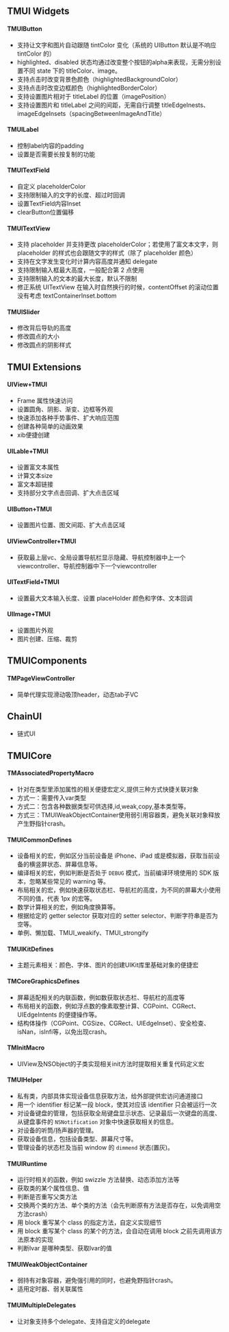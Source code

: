 ## TMUI Widgets

#### TMUIButton

- 支持让文字和图片自动跟随 tintColor 变化（系统的 UIButton 默认是不响应 tintColor 的）
-  highlighted、disabled 状态均通过改变整个按钮的alpha来表现，无需分别设置不同 state 下的 titleColor、image。
- 支持点击时改变背景色颜色（highlightedBackgroundColor）
-  支持点击时改变边框颜色（highlightedBorderColor）
- 支持设置图片相对于 titleLabel 的位置（imagePosition）
- 支持设置图片和 titleLabel 之间的间距，无需自行调整 titleEdgeInests、imageEdgeInsets（spacingBetweenImageAndTitle）

#### TMUILabel

- 控制label内容的padding
- 设置是否需要长按复制的功能

#### TMUITextField

- 自定义 placeholderColor
- 支持限制输入的文字的长度、超过时回调
- 设置TextField内容Inset
- clearButton位置偏移

#### TMUITextView

- 支持 placeholder 并支持更改 placeholderColor；若使用了富文本文字，则 placeholder 的样式也会跟随文字的样式（除了 placeholder 颜色）
- 支持在文字发生变化时计算内容高度并通知 delegate
- 支持限制输入框最大高度，一般配合第 2 点使用
- 支持限制输入的文本的最大长度，默认不限制
- 修正系统 UITextView 在输入时自然换行的时候，contentOffset 的滚动位置没有考虑 textContainerInset.bottom

#### TMUISlider

- 修改背后导轨的高度
- 修改圆点的大小
- 修改圆点的阴影样式





## TMUI Extensions

#### UIView+TMUI

- Frame 属性快速访问
- 设置圆角、阴影、渐变、边框等外观
- 快速添加各种手势事件、扩大响应范围
- 创建各种简单的动画效果
- xib便捷创建

#### UILable+TMUI

- 设置富文本属性
- 计算文本size
- 富文本超链接
- 支持部分文字点击回调、扩大点击区域

#### UIButton+TMUI

- 设置图片位置、图文间距、扩大点击区域

#### UIViewController+TMUI

- 获取最上层vc、全局设置导航栏显示隐藏、导航控制器中上一个viewcontroller、导航控制器中下一个viewcontroller

#### UITextField+TMUI

- 设置最大文本输入长度、设置 placeHolder 颜色和字体、文本回调

#### UIImage+TMUI

- 设置图片外观
- 图片创建、压缩、裁剪





## TMUIComponents

#### TMPageViewController

- 简单代理实现滑动吸顶header，动态tab子VC

## ChainUI

- 链式UI







## TMUICore

#### TMAssociatedPropertyMacro

- 针对在类型里添加属性的相关便捷宏定义,提供三种方式快捷关联对象
- 方式一：需要传入var类型
- 方式二：包含各种数据类型可供选择,id,weak,copy,基本类型等。
- 方式三：TMUIWeakObjectContainer使用弱引用容器类，避免关联对象释放产生野指针crash。

#### TMUICommonDefines

- 设备相关的宏，例如区分当前设备是 iPhone、iPad 或是模拟器，获取当前设备的横竖屏状态、屏幕信息等。
- 编译相关的宏，例如判断是否处于 `DEBUG` 模式，当前编译环境使用的 SDK 版本，忽略某些常见的 warning 等。
- 布局相关的宏，例如快速获取状态栏、导航栏的高度，为不同的屏幕大小使用不同的值，代表 1px 的宏等。
- 数学计算相关的宏，例如角度换算等。
- 根据给定的 getter selector 获取对应的 setter selector、判断字符串是否为空等。
- 单例、懒加载、TMUI_weakify、TMUI_strongify

#### TMUIKitDefines

- 主题元素相关：颜色、字体、图片的创建UIKit库里基础对象的便捷宏

#### TMCoreGraphicsDefines

- 屏幕适配相关的内联函数，例如数获取状态栏、导航栏的高度等
- 布局相关的函数，例如浮点数的像素取整计算、CGPoint、CGRect、UIEdgeIntents 的便捷操作等。
- 结构体操作（CGPoint、CGSize、CGRect、UIEdgeInset）、安全检查、isNan，isInfi等，以免出现crash。

#### TMInitMacro

- UIView及NSObject的子类实现相关init方法时提取相关重复代码定义宏

#### TMUIHelper

- 私有类，内部具体实现设备信息获取方法，给外部提供宏访问通道接口
- 用一个 identifier 标记某一段 block，使其对应该 identifier 只会被运行一次
- 对设备键盘的管理，包括获取全局键盘显示状态、记录最后一次键盘的高度、从键盘事件的 `NSNotification` 对象中快速获取相关的信息。
- 对设备的听筒/扬声器的管理。
- 获取设备信息，包括设备类型、屏幕尺寸等。
- 管理设备的状态栏及当前 window 的 `dimmend` 状态(置灰)。

#### TMUIRuntime

- 运行时相关的函数，例如 swizzle 方法替换、动态添加方法等
- 获取类的某个属性信息、值
- 判断是否重写父类方法
- 交换两个类的方法、单个类的方法（会先判断原有方法是否存在，以免调用空方法crash）
- 用 block 重写某个 class 的指定方法，自定义实现细节
- 用 block 重写某个 class 的某个的方法，会自动在调用 block 之前先调用该方法原本的实现
- 判断Ivar 是哪种类型、获取Ivar的值

#### TMUIWeakObjectContainer

- 弱持有对象容器，避免强引用的同时，也避免野指针crash。
- 适用定时器、弱关联属性

#### TMUIMultipleDelegates

- 让对象支持多个delegate、支持自定义的delegate






